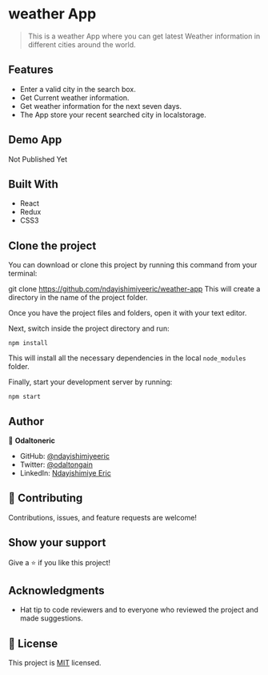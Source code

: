 # weather App

> This is a weather App where you can get latest Weather information in different cities around the world.

## Features

- Enter a valid city in the search box.
- Get Current weather information.
- Get weather information for the next seven days.
- The App store your recent searched city in localstorage.

## Demo App

Not Published Yet []()

## Built With

- React
- Redux
- CSS3

## Clone the project

You can download or clone this project by running this command from your terminal:

git clone https://github.com/ndayishimiyeeric/weather-app
This will create a directory in the name of the project folder.

Once you have the project files and folders, open it with your text editor.

Next, switch inside the project directory and run:

```
npm install
```

This will install all the necessary dependencies in the local `node_modules` folder.

Finally, start your development server by running:

```
npm start
```

## Author

👤 **Odaltoneric**

- GitHub: [@ndayishimiyeeric](https://github.com/ndayishimiyeeric)
- Twitter: [@odaltongain](https://twitter.com/odaltongain)
- LinkedIn: [Ndayishimiye Eric](https://linkedin.com/in/nderic)

## 🤝 Contributing

Contributions, issues, and feature requests are welcome!

## Show your support

Give a ⭐️ if you like this project!

## Acknowledgments

- Hat tip to code reviewers and to everyone who reviewed the project and made suggestions.

## 📝 License

This project is [MIT](./MIT.md) licensed.
